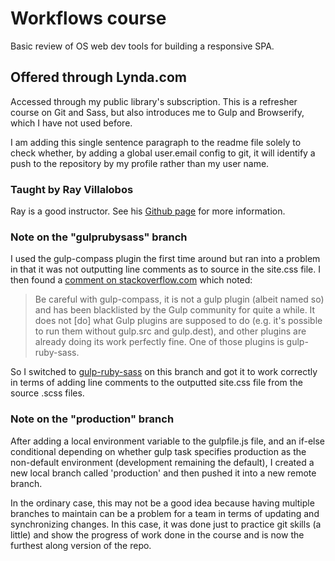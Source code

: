 # Workflows course

Basic review of OS web dev tools for building a responsive SPA.

## Offered through Lynda.com

Accessed through my public library's subscription. This is a refresher  course on Git and Sass, but also introduces me to Gulp and Browserify, which I have not used before. 

I am adding this single sentence paragraph to the readme file solely to check whether, by adding a global user.email config to git, it will identify a push to the repository by my profile rather than my user name. 

### Taught by Ray Villalobos

Ray is a good instructor. See his [Github page](https://github.com/planetoftheweb) for more information.

### Note on the "gulprubysass" branch

I used the gulp-compass plugin the first time around but ran into a problem in that it was not outputting line comments as to source in the site.css file.  I then found a [comment on stackoverflow.com](http://stackoverflow.com/a/30274386/1194055) which noted:

>Be careful with gulp-compass, it is not a gulp plugin (albeit named so) and has been blacklisted by the Gulp community for quite a while. It does not [do] what Gulp plugins are supposed to do (e.g. it's possible to run them without gulp.src and gulp.dest), and other plugins are already doing its work perfectly fine. One of those plugins is gulp-ruby-sass. 

So I switched to [gulp-ruby-sass](https://www.npmjs.com/package/gulp-ruby-sass) on this branch and got it to work correctly in terms of adding line comments to the outputted site.css file from the source .scss files.

### Note on the "production" branch

After adding a local environment variable to the gulpfile.js file, and an if-else conditional depending on whether gulp task specifies production as the non-default environment (development remaining the default), I created a new local branch called 'production' and then pushed it into a new remote branch. 

In the ordinary case, this may not be a good idea because having multiple branches to maintain can be a problem for a team in terms of updating and synchronizing changes. In this case, it was done just to practice git skills (a little) and show the progress of work done in the course and is now the furthest along version of the repo.